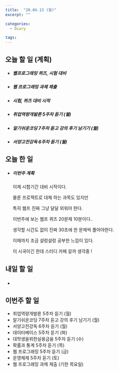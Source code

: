 ```yaml
---
title:  "20.04.13 (월)"
excerpt: ""

categories:
  - Diary

tags:
---
```


## 오늘 할 일 (계획)

- ##### 웹프로그래밍 퀴즈, 시험 대비

- ##### 웹 프로그래밍 과제 제출

- ##### 시험, 퀴즈 대비 시작

- ##### 취업역량개발론 5주차 듣기 (월)

- ##### 알기쉬운코딩 7주차 듣고 강의 후기 남기기 (월)

- ##### 서양고전강독 6주차 듣기 (월)

## 오늘 한 일

- ##### 이번주 계획

  이제 시험기간 대비 시작이다.

  물론 프로젝트로 대체 하는 과목도 있지만

  특히 웹프 진짜 그냥 달달 외워야 한다.

  이번주에 보는 웹프 퀴즈 20문제 10분이다..

  생각할 시간도 없이 진짜 30초에 한 문제씩 풀어야한다.

  이때까지 조금 설렁설렁 공부한 느낌이 있다.

  이 시국이긴 한데 스터디 카페 갈까 생각중 !

  


## 내일 할 일

- ##### 



## 이번주 할 일

- 취업역량개발론 5주차 듣기 (월)
- 알기쉬운코딩 7주차 듣고 강의 후기 남기기 (월)
- 서양고전강독 6주차 듣기 (월)
- 데이터베이스 5주차 듣기 (화)
- 대학생을위한실용금융 5주차 듣기 (수)
- 확률과 통계 5주차 듣기 (목)
- 웹 프로그래밍 5주차 듣기 (금)
- 운영체제 5주차 듣기 (토)
- 웹 프로그래밍 과제 제출 (기한 목요일)